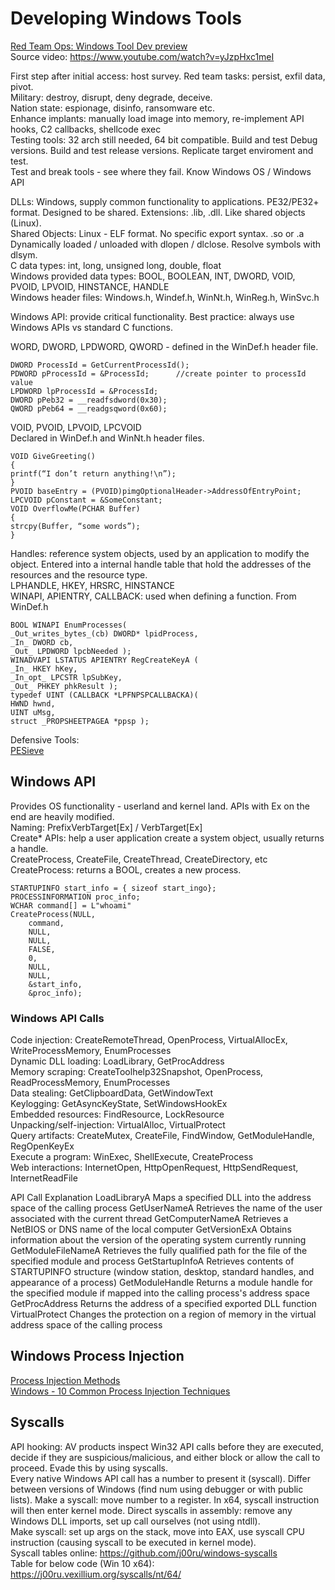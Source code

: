 # Developing Windows Tools       
[Red Team Ops: Windows Tool Dev preview](https://www.sans.org/webcasts/sec670-red-team-ops-windows-tool-dev-preview/)    
Source video: https://www.youtube.com/watch?v=yJzpHxc1meI       

First step after initial access: host survey. 
Red team tasks: persist, exfil data, pivot.    
Military: destroy, disrupt, deny degrade, deceive.     
Nation state: espionage, disinfo, ransomware etc.   
Enhance implants: manually load image into memory, re-implement API hooks, C2 callbacks, shellcode exec   
Testing tools: 32 arch still needed, 64 bit compatible. Build and test Debug versions. Build and test release versions. Replicate target enviroment and test.     
Test and break tools - see where they fail. Know Windows OS / Windows API      

DLLs: Windows, supply common functionality to applications. PE32/PE32+ format. Designed to be shared. Extensions: .lib, .dll. Like shared objects (Linux).        
Shared Objects: Linux - ELF format. No specific export syntax. .so or .a Dynamically loaded / unloaded with dlopen / dlclose. Resolve symbols with dlsym.             
C data types: int, long, unsigned long, double, float     
Windows provided data types: BOOL, BOOLEAN, INT, DWORD, VOID, PVOID, LPVOID, HINSTANCE, HANDLE       
Windows header files: Windows.h, Windef.h, WinNt.h, WinReg.h, WinSvc.h    

Windows API: provide critical functionality. Best practice: always use Windows APIs vs standard C functions.          

WORD, DWORD, LPDWORD, QWORD - defined in the WinDef.h header file.    

    DWORD ProcessId = GetCurrentProcessId();
    PDWORD pProcessId = &ProcessId;      //create pointer to processId value   
    LPDWORD lpProcessId = &ProcessId;
    DWORD pPeb32 = __readfsdword(0x30);
    QWORD pPeb64 = __readgsqword(0x60);    

VOID, PVOID, LPVOID, LPCVOID     
Declared in WinDef.h and WinNt.h header files.    

    VOID GiveGreeting()
    {
    printf(“I don’t return anything!\n”);
    }
    PVOID baseEntry = (PVOID)pimgOptionalHeader->AddressOfEntryPoint;
    LPCVOID pConstant = &SomeConstant;
    VOID OverflowMe(PCHAR Buffer)
    {
    strcpy(Buffer, “some words”);
    }   

Handles: reference system objects, used by an application to modify the object. Entered into a internal handle table that hold the addresses of the resources and the resource type.     
LPHANDLE, HKEY, HRSRC, HINSTANCE     
WINAPI, APIENTRY, CALLBACK: used when defining a function. From WinDef.h    

    BOOL WINAPI EnumProcesses( 
    _Out_writes_bytes_(cb) DWORD* lpidProcess,
    _In_ DWORD cb,
    _Out_ LPDWORD lpcbNeeded );
    WINADVAPI LSTATUS APIENTRY RegCreateKeyA ( 
    _In_ HKEY hKey,
    _In_opt_ LPCSTR lpSubKey,
    _Out_ PHKEY phkResult );
    typedef UINT (CALLBACK *LPFNPSPCALLBACKA)( 
    HWND hwnd, 
    UINT uMsg, 
    struct _PROPSHEETPAGEA *ppsp );

Defensive Tools:   
[PESieve](https://github.com/hasherezade/pe-sieve)   
   
## Windows API    
Provides OS functionality - userland and kernel land. APIs with Ex on the end are heavily modified.        
Naming: PrefixVerbTarget[Ex] / VerbTarget[Ex]     
Create* APIs: help a user application create a system object, usually returns a handle.      
CreateProcess, CreateFile, CreateThread, CreateDirectory, etc          
CreateProcess: returns a BOOL, creates a new process.   

    STARTUPINFO start_info = { sizeof start_ingo};
    PROCESSINFORMATION proc_info; 
    WCHAR command[] = L"whoami"
    CreateProcess(NULL,
        command, 
        NULL,
        NULL,
        FALSE,
        0, 
        NULL,
        NULL, 
        &start_info,
        &proc_info); 

### Windows API Calls    
Code injection: CreateRemoteThread, OpenProcess, VirtualAllocEx, WriteProcessMemory, EnumProcesses   
Dynamic DLL loading: LoadLibrary, GetProcAddress   
Memory scraping: CreateToolhelp32Snapshot, OpenProcess, ReadProcessMemory, EnumProcesses   
Data stealing: GetClipboardData, GetWindowText     
Keylogging: GetAsyncKeyState, SetWindowsHookEx   
Embedded resources: FindResource, LockResource   
Unpacking/self-injection: VirtualAlloc, VirtualProtect   
Query artifacts: CreateMutex, CreateFile, FindWindow, GetModuleHandle, RegOpenKeyEx   
Execute a program: WinExec, ShellExecute, CreateProcess   
Web interactions: InternetOpen, HttpOpenRequest, HttpSendRequest, InternetReadFile  

API Call	Explanation
LoadLibraryA
	Maps a specified DLL  into the address space of the calling process
GetUserNameA
	Retrieves the name of the user associated with the current thread
GetComputerNameA
	Retrieves a NetBIOS or DNS  name of the local computer
GetVersionExA
	Obtains information about the version of the operating system currently running
GetModuleFileNameA
	Retrieves the fully qualified path for the file of the specified module and process
GetStartupInfoA
	Retrieves contents of STARTUPINFO structure (window station, desktop, standard handles, and appearance of a process)
GetModuleHandle
	Returns a module handle for the specified module if mapped into the calling process's address space
GetProcAddress
	Returns the address of a specified exported DLL  function
VirtualProtect
	Changes the protection on a region of memory in the virtual address space of the calling process   

## Windows Process Injection    
[Process Injection Methods](https://github.com/odzhan/injection)    
[Windows - 10 Common Process Injection Techniques](https://www.elastic.co/blog/ten-process-injection-techniques-technical-survey-common-and-trending-process)    

## Syscalls   
API hooking: AV products inspect Win32 API calls before they are executed, decide if they are suspicious/malicious, and either block or allow the call to proceed. Evade this by using syscalls.   
Every native Windows API call has a number to present it (syscall). Differ between versions of Windows (find num using debugger or with public lists). Make a syscall: move number to a register. In x64, syscall instruction will then enter kernel mode. Direct syscalls in assembly: remove any Windows DLL imports, set up call ourselves (not using ntdll).      
Make syscall: set up args on the stack, move into EAX, use syscall CPU instruction (causing syscall to be executed in kernel mode).     
Syscall tables online: https://github.com/j00ru/windows-syscalls   
Table for below code (Win 10 x64): https://j00ru.vexillium.org/syscalls/nt/64/       